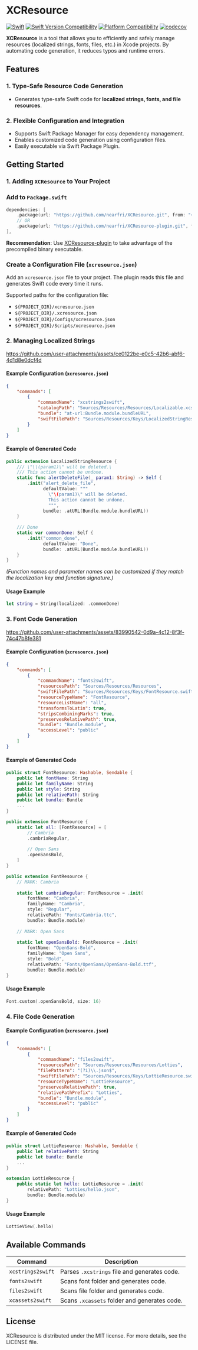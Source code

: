 # XCResource
[![Swift](https://github.com/nearfri/XCResource/workflows/Swift/badge.svg)](https://github.com/nearfri/XCResource/actions?query=workflow%3ASwift)
[![Swift Version Compatibility](https://img.shields.io/endpoint?url=https%3A%2F%2Fswiftpackageindex.com%2Fapi%2Fpackages%2Fnearfri%2FXCResource%2Fbadge%3Ftype%3Dswift-versions)](https://swiftpackageindex.com/nearfri/XCResource)
[![Platform Compatibility](https://img.shields.io/endpoint?url=https%3A%2F%2Fswiftpackageindex.com%2Fapi%2Fpackages%2Fnearfri%2FXCResource%2Fbadge%3Ftype%3Dplatforms)](https://swiftpackageindex.com/nearfri/XCResource)
[![codecov](https://codecov.io/gh/nearfri/XCResource/branch/main/graph/badge.svg?token=DWKDFE0O2A)](https://codecov.io/gh/nearfri/XCResource)

**XCResource** is a tool that allows you to efficiently and safely manage resources (localized strings, fonts, files, etc.) in Xcode projects.
By automating code generation, it reduces typos and runtime errors.

## Features

### 1. Type-Safe Resource Code Generation
- Generates type-safe Swift code for **localized strings, fonts, and file resources**.

### 2. Flexible Configuration and Integration
- Supports Swift Package Manager for easy dependency management.
- Enables customized code generation using configuration files.
- Easily executable via Swift Package Plugin.

## Getting Started

### 1. Adding `XCResource` to Your Project

### Add to `Package.swift`
```swift
dependencies: [
    .package(url: "https://github.com/nearfri/XCResource.git", from: "<version>"),
    // OR
    .package(url: "https://github.com/nearfri/XCResource-plugin.git", from: "<version>"),
],
```
**Recommendation**: Use [XCResource-plugin](https://github.com/nearfri/XCResource-plugin.git) to take advantage of the precompiled binary executable.

### Create a Configuration File (`xcresource.json`)
Add an `xcresource.json` file to your project. The plugin reads this file and generates Swift code every time it runs.

Supported paths for the configuration file:
- `${PROJECT_DIR}/xcresource.json`
- `${PROJECT_DIR}/.xcresource.json`
- `${PROJECT_DIR}/Configs/xcresource.json`
- `${PROJECT_DIR}/Scripts/xcresource.json`

### 2. Managing Localized Strings
https://github.com/user-attachments/assets/ce0122be-e0c5-42b6-abf6-4d1d8e0dcf4d

#### Example Configuration (`xcresource.json`)  
```json
{
    "commands": [
        {
            "commandName": "xcstrings2swift",
            "catalogPath": "Sources/Resources/Resources/Localizable.xcstrings",
            "bundle": "at-url:Bundle.module.bundleURL",
            "swiftFilePath": "Sources/Resources/Keys/LocalizedStringResource+.swift"
        }
    ]
}
```

#### Example of Generated Code
```swift
public extension LocalizedStringResource {
    /// \"\\(param1)\" will be deleted.\
    /// This action cannot be undone.
    static func alertDeleteFile(_ param1: String) -> Self {
        .init("alert_delete_file",
              defaultValue: """
                \"\(param1)\" will be deleted.
                This action cannot be undone.
                """,
              bundle: .atURL(Bundle.module.bundleURL))
    }
    
    /// Done
    static var commonDone: Self {
        .init("common_done",
              defaultValue: "Done",
              bundle: .atURL(Bundle.module.bundleURL))
    }
}
```
*(Function names and parameter names can be customized if they match the localization key and function signature.)*

#### Usage Example
```swift
let string = String(localized: .commonDone)
```

### 3. Font Code Generation
https://github.com/user-attachments/assets/83990542-0d9a-4c12-8f3f-74c47b8fe381

#### Example Configuration (`xcresource.json`)  
```json
{
    "commands": [
        {
            "commandName": "fonts2swift",
            "resourcesPath": "Sources/Resources/Resources",
            "swiftFilePath": "Sources/Resources/Keys/FontResource.swift",
            "resourceTypeName": "FontResource",
            "resourceListName": "all",
            "transformsToLatin": true,
            "stripsCombiningMarks": true,
            "preservesRelativePath": true,
            "bundle": "Bundle.module",
            "accessLevel": "public"
        }
    ]
}
```

#### Example of Generated Code
```swift
public struct FontResource: Hashable, Sendable {
    public let fontName: String
    public let familyName: String
    public let style: String
    public let relativePath: String
    public let bundle: Bundle
    ...
}

public extension FontResource {
    static let all: [FontResource] = [
        // Cambria
        .cambriaRegular,
        
        // Open Sans
        .openSansBold,
    ]
}

public extension FontResource {
    // MARK: Cambria
    
    static let cambriaRegular: FontResource = .init(
        fontName: "Cambria",
        familyName: "Cambria",
        style: "Regular",
        relativePath: "Fonts/Cambria.ttc",
        bundle: Bundle.module)
    
    // MARK: Open Sans
    
    static let openSansBold: FontResource = .init(
        fontName: "OpenSans-Bold",
        familyName: "Open Sans",
        style: "Bold",
        relativePath: "Fonts/OpenSans/OpenSans-Bold.ttf",
        bundle: Bundle.module)
}
```

#### Usage Example
```swift
Font.custom(.openSansBold, size: 16)
```

### 4. File Code Generation

#### Example Configuration (`xcresource.json`)  
```json
{
    "commands": [
        {
            "commandName": "files2swift",
            "resourcesPath": "Sources/Resources/Resources/Lotties",
            "filePattern": "(?i)\\.json$",
            "swiftFilePath": "Sources/Resources/Keys/LottieResource.swift",
            "resourceTypeName": "LottieResource",
            "preservesRelativePath": true,
            "relativePathPrefix": "Lotties",
            "bundle": "Bundle.module",
            "accessLevel": "public"
        }
    ]
}
```

#### Example of Generated Code
```swift
public struct LottieResource: Hashable, Sendable {
    public let relativePath: String
    public let bundle: Bundle
    ...
}

extension LottieResource {
    public static let hello: LottieResource = .init(
        relativePath: "Lotties/hello.json",
        bundle: Bundle.module)
}
```

#### Usage Example
```swift
LottieView(.hello)
```

## Available Commands
| Command              | Description                                                  |
|----------------------|--------------------------------------------------------------|
| `xcstrings2swift`    | Parses `.xcstrings` file and generates code.                 |
| `fonts2swift`        | Scans font folder and generates code.                        |
| `files2swift`        | Scans file folder and generates code.                        |
| `xcassets2swift`     | Scans `.xcassets` folder and generates code.                 |

## License
XCResource is distributed under the MIT license. For more details, see the LICENSE file.
